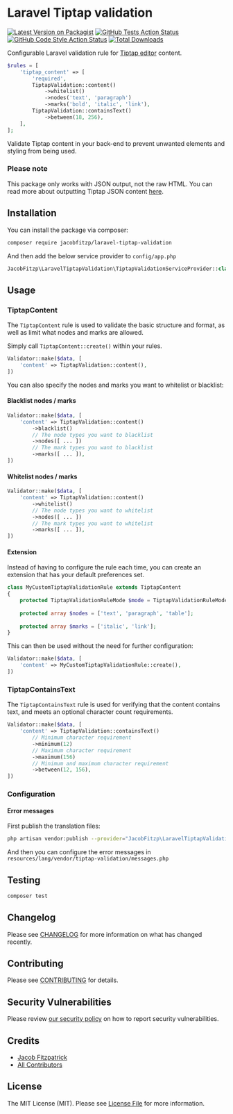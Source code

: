 # Laravel Tiptap validation

[![Latest Version on Packagist](https://img.shields.io/packagist/v/jacobfitzp/laravel-tiptap-validation.svg?style=flat-square)](https://packagist.org/packages/jacobfitzp/laravel-tiptap-validation)
[![GitHub Tests Action Status](https://img.shields.io/github/actions/workflow/status/jacobfitzp/laravel-tiptap-validation/run-tests.yml?branch=main&label=tests&style=flat-square)](https://github.com/jacobfitzp/laravel-tiptap-validation/actions?query=workflow%3Arun-tests+branch%3Amain)
[![GitHub Code Style Action Status](https://img.shields.io/github/actions/workflow/status/jacobfitzp/laravel-tiptap-validation/fix-php-code-style-issues.yml?branch=main&label=code%20style&style=flat-square)](https://github.com/jacobfitzp/laravel-tiptap-validation/actions?query=workflow%3A"Fix+PHP+code+style+issues"+branch%3Amain)
[![Total Downloads](https://img.shields.io/packagist/dt/jacobfitzp/laravel-tiptap-validation.svg?style=flat-square)](https://packagist.org/packages/jacobfitzp/laravel-tiptap-validation)

Configurable Laravel validation rule for [Tiptap editor](https://tiptap.dev/) content.

```php
$rules = [
    'tiptap_content' => [
        'required',
        TiptapValidation::content()
            ->whitelist()
            ->nodes('text', 'paragraph')
            ->marks('bold', 'italic', 'link'),
        TiptapValidation::containsText()
            ->between(18, 256),
    ],
];
```

Validate Tiptap content in your back-end to prevent unwanted elements and styling from being used.

### Please note

This package only works with JSON output, not the raw HTML. You can read more about outputting Tiptap JSON content [here](https://tiptap.dev/guide/output#option-1-json).

## Installation

You can install the package via composer:

```bash
composer require jacobfitzp/laravel-tiptap-validation
```

And then add the below service provider to `config/app.php`
```php
JacobFitzp\LaravelTiptapValidation\TiptapValidationServiceProvider::class
```

## Usage

### TiptapContent

The `TiptapContent` rule is used to validate the basic structure and format, as well as limit what nodes and marks are allowed.

Simply call `TiptapContent::create()` within your rules.

```php
Validator::make($data, [
    'content' => TiptapValidation::content(),
])
```

You can also specify the nodes and marks you want to whitelist or blacklist:

#### Blacklist nodes / marks

```php
Validator::make($data, [
    'content' => TiptapValidation::content()
        ->blacklist()
        // The node types you want to blacklist
        ->nodes([ ... ])
        // The mark types you want to blacklist
        ->marks([ ... ]),
])
```

#### Whitelist nodes / marks

```php
Validator::make($data, [
    'content' => TiptapValidation::content()
        ->whitelist()
        // The node types you want to whitelist
        ->nodes([ ... ])
        // The mark types you want to whitelist
        ->marks([ ... ]),
])
```

####  Extension

Instead of having to configure the rule each time, you can create an extension that has your default preferences set.

```php
class MyCustomTiptapValidationRule extends TiptapContent
{
    protected TiptapValidationRuleMode $mode = TiptapValidationRuleMode::WHITELIST;
    
    protected array $nodes = ['text', 'paragraph', 'table'];
    
    protected array $marks = ['italic', 'link'];
}
```

This can then be used without the need for further configuration:

```php
Validator::make($data, [
    'content' => MyCustomTiptapValidationRule::create(),
])
```

### TiptapContainsText 

The `TiptapContainsText` rule is used for verifying that the content contains text, and meets an optional character count requirements.

```php
Validator::make($data, [
    'content' => TiptapValidation::containsText()
        // Minimum character requirement
        ->minimum(12)
        // Maximum character requirement
        ->maximum(156)
        // Minimum and maximum character requirement
        ->between(12, 156),
])
```

### Configuration

#### Error messages

First publish the translation files:

```bash
php artisan vendor:publish --provider="JacobFitzp\LaravelTiptapValidation\TiptapValidationServiceProvider" --tag="tiptap-validation-translations"
```

And then you can configure the error messages in `resources/lang/vendor/tiptap-validation/messages.php`

## Testing

```bash
composer test
```

## Changelog

Please see [CHANGELOG](CHANGELOG.md) for more information on what has changed recently.

## Contributing

Please see [CONTRIBUTING](CONTRIBUTING.md) for details.

## Security Vulnerabilities

Please review [our security policy](../../security/policy) on how to report security vulnerabilities.

## Credits

- [Jacob Fitzpatrick](https://github.com/JacobFitzp)
- [All Contributors](../../contributors)

## License

The MIT License (MIT). Please see [License File](LICENSE.md) for more information.
